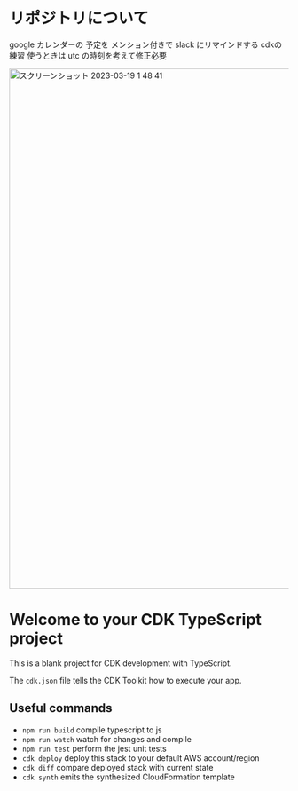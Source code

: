 # リポジトリについて
google カレンダーの 予定を メンション付きで slack にリマインドする
cdkの練習
使うときは utc の時刻を考えて修正必要

<img width="937" alt="スクリーンショット 2023-03-19 1 48 41" src="https://user-images.githubusercontent.com/86726494/226121119-04e24661-5164-43a9-9a3e-1f464b950855.png">


# Welcome to your CDK TypeScript project

This is a blank project for CDK development with TypeScript.

The `cdk.json` file tells the CDK Toolkit how to execute your app.

## Useful commands

* `npm run build`   compile typescript to js
* `npm run watch`   watch for changes and compile
* `npm run test`    perform the jest unit tests
* `cdk deploy`      deploy this stack to your default AWS account/region
* `cdk diff`        compare deployed stack with current state
* `cdk synth`       emits the synthesized CloudFormation template
